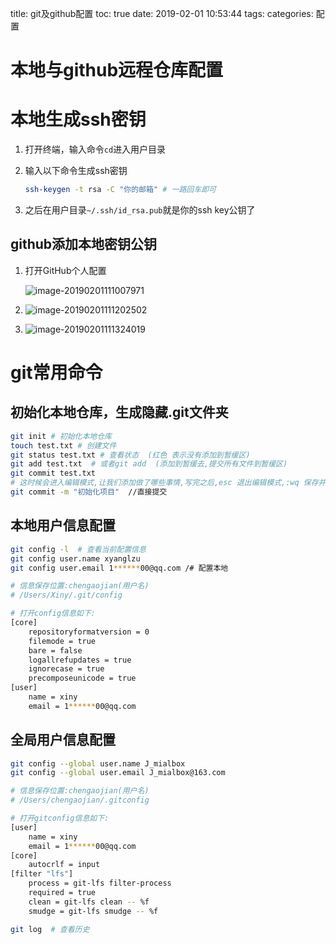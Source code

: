title: git及github配置
toc: true
date: 2019-02-01 10:53:44
tags:
categories: 配置

# 本地与github远程仓库配置

# 本地生成ssh密钥

1. 打开终端，输入命令`cd`进入用户目录

2. 输入以下命令生成ssh密钥

   ```bash
   ssh-keygen -t rsa -C "你的邮箱" # 一路回车即可
   ```
3. 之后在用户目录`~/.ssh/id_rsa.pub`就是你的ssh key公钥了

## github添加本地密钥公钥

1. 打开GitHub个人配置

   ![image-20190201111007971](https://ws1.sinaimg.cn/large/006tNc79ly1fzqqz1olm9j306t09ht8y.jpg)

2. ![image-20190201111202502](https://ws1.sinaimg.cn/large/006tNc79ly1fzqr1100ubj30zj0mjadl.jpg)
3. ![image-20190201111324019](https://ws2.sinaimg.cn/large/006tNc79ly1fzqr2ffsf8j30yg0id76e.jpg)

# git常用命令

## 初始化本地仓库，生成隐藏.git文件夹

```bash
git init # 初始化本地仓库
touch test.txt # 创建文件
git status test.txt # 查看状态  (红色 表示没有添加到暂缓区)
git add test.txt  # 或者git add  (添加到暂缓去,提交所有文件到暂缓区)
git commit test.txt  
# 这时候会进入编辑模式,让我们添加做了哪些事情,写完之后,esc 退出编辑模式,:wq 保存并退出
git commit -m "初始化项目"  //直接提交 
```

## 本地用户信息配置

```bash
git config -l  # 查看当前配置信息
git config user.name xyanglzu
git config user.email 1******00@qq.com /# 配置本地

# 信息保存位置:chengaojian(用户名)
# /Users/Xiny/.git/config

# 打开config信息如下:
[core]
    repositoryformatversion = 0
    filemode = true
    bare = false
    logallrefupdates = true
    ignorecase = true
    precomposeunicode = true
[user]
    name = xiny
    email = 1******00@qq.com
```

## 全局用户信息配置

```bash
git config --global user.name J_mialbox
git config --global user.email J_mialbox@163.com

# 信息保存位置:chengaojian(用户名)
# /Users/chengaojian/.gitconfig

# 打开gitconfig信息如下:
[user]
	name = xiny
	email = 1******00@qq.com
[core]
	autocrlf = input
[filter "lfs"]
	process = git-lfs filter-process
	required = true
	clean = git-lfs clean -- %f
	smudge = git-lfs smudge -- %f

git log  # 查看历史
```

